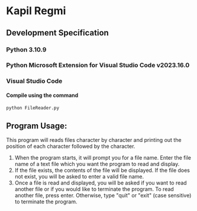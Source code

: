 # Kapil Regmi
## Development Specification
### Python 3.10.9
### Python Microsoft Extension for Visual Studio Code v2023.16.0
### Visual Studio Code

#### Compile using the command
`python FileReader.py`

## Program Usage:
This program will reads files character by character and printing out the position of each character followed by the character.
1. When the program starts, it will prompt you for a file name. Enter the file name of a text file which you want the program to read and display.
2. If the file exists, the contents of the file will be displayed. If the file does not exist, you will be asked to enter a valid file name.
3. Once a file is read and displayed, you will be asked if you want to read another file or if you would like to terminate the program. To read another file, press enter. Otherwise, type "quit" or "exit" (case sensitive) to terminate the program.
